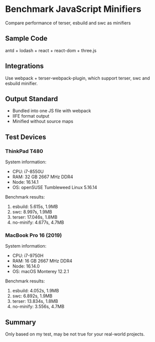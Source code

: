 # Benchmark JavaScript Minifiers

Compare performance of terser, esbuild and swc as minifiers

## Sample Code

antd + lodash + react + react-dom + three.js

## Integrations

Use webpack + terser-webpack-plugin, which support terser, swc and esbuild minifier.

## Output Standard

- Bundled into one JS file with webpack
- IIFE format output
- Minified without source maps

## Test Devices

### ThinkPad T480

System information:

- CPU: i7-8550U
- RAM: 32 GB 2667 MHz DDR4
- Node: 16.14.1
- OS: openSUSE Tumbleweed Linux 5.16.14

Benchmark results:

1. esbuild: 5.615s, 1.9MB
2. swc: 8.997s, 1.9MB
3. terser: 17.046s, 1.8MB
4. no-minify: 4.677s, 4.7MB

### MacBook Pro 16 (2019)

System information:

- CPU: i7-9750H
- RAM: 16 GB 2667 MHz DDR4
- Node: 16.14.0
- OS: macOS Monterey 12.2.1

Benchmark results:

1. esbuild: 4.052s, 1.9MB
2. swc: 6.892s, 1.9MB
3. terser: 13.834s, 1.8MB
4. no-minify: 3.556s, 4.7MB

## Summary

Only based on my test, may be not true for your real-world projects.

